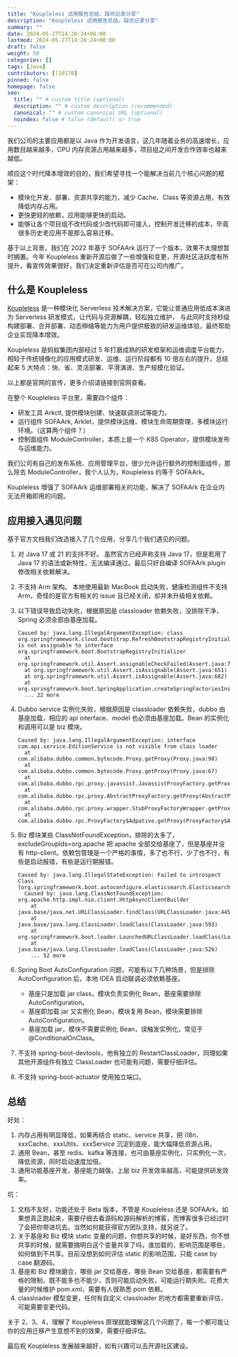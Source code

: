 ```yaml
---
title: "Koupleless 试用报告总结，踩坑记录分享"
description: "Koupleless 试用报告总结，踩坑记录分享"
summary: ""
date: 2024-05-27T14:20:24+08:00
lastmod: 2024-05-27T14:20:24+08:00
draft: false
weight: 50
categories: []
tags: [Java]
contributors: [l10178]
pinned: false
homepage: false
seo:
  title: "" # custom title (optional)
  description: "" # custom description (recommended)
  canonical: "" # custom canonical URL (optional)
  noindex: false # false (default) or true
---
```


我们公司的主要应用都是以 Java 作为开发语言，这几年随着业务的高速增长，应用数目越来越多，CPU 内存资源占用越来越多，项目组之间开发合作效率也越来越低。

顺应这个时代降本增效的目的，我们希望寻找一个能解决当前几个核心问题的框架：

- 模块化开发、部署、资源共享的能力，减少 Cache、Class 等资源占用，有效降低内存占用。
- 更快更轻的依赖，应用能够更快的启动。
- 能够让各个项目组不改代码或少改代码即可接入，控制开发迁移的成本，毕竟很多历史老应用不是那么容易迁移。

基于以上背景，我们在 2022 年基于 SOFAArk 运行了一个版本，效果不太理想暂时搁置。今年 Koupleless 重新开源后做了一些增强和变更，开源社区活跃度有所提升，看宣传效果很好，我们决定重新评估是否可在公司内推广。

## 什么是 Koupleless

[Koupleless](https://koupleless.io/home/) 是一种模块化 Serverless 技术解决方案，它能让普通应用低成本演进为 Serverless 研发模式，让代码与资源解耦，轻松独立维护， 与此同时支持秒级构建部署、合并部署、动态伸缩等能力为用户提供极致的研发运维体验，最终帮助企业实现降本增效。

Koupleless 是蚂蚁集团内部经过 5 年打磨成熟的研发框架和运维调度平台能力，相较于传统镜像化的应用模式研发、运维、运行阶段都有 10 倍左右的提升，总结起来 5 大特点：快、省、灵活部署、平滑演进、生产规模化验证。

以上都是官网的宣传，更多介绍请链接到官网查看。

在整个 Koupleless 平台里，需要四个组件：

- 研发工具 Arkctl, 提供模块创建、快速联调测试等能力。
- 运行组件 SOFAArk, Arklet，提供模块运维、模块生命周期管理，多模块运行环境。（这算两个组件？）
- 控制面组件 ModuleController，本质上是一个 K8S Operator，提供模块发布与运维能力。

我们公司有自己的发布系统、应用管理平台，很少允许运行额外的控制面组件，那么除去 ModuleController，我个人认为，Koupleless 约等于 SOFAArk。

Koupleless 增强了 SOFAArk 运维部署相关的功能，解决了 SOFAArk 在企业内无法开箱即用的问题。

## 应用接入遇见问题

基于官方文档我们改造接入了几个应用，分享几个我们遇见的问题。

1. 对 Java 17 或 21 的支持不好。
    虽然官方已经声称支持 Java 17，但是若用了 Java 17 的语法或新特性，无法编译通过。最后只好自编译 SOFAArk plugin 修改相关依赖解决。

2. 不支持 Arm 架构。
    本地使用最新 MacBook 启动失败，健康检测组件不支持 Arm，奇怪的是官方有相关的 issue 且已经关闭，却并未升级相关依赖。

3. 以下错误导致启动失败，根据原因是 classloader 依赖失败，没排除干净，Spring 必须全部由基座加载。

    ```console
    Caused by: java.lang.IllegalArgumentException: class org.springframework.cloud.bootstrap.RefreshBootstrapRegistryInitializer is not assignable to interface org.springframework.boot.BootstrapRegistryInitializer
      at org.springframework.util.Assert.assignableCheckFailed(Assert.java:720)
      at org.springframework.util.Assert.isAssignable(Assert.java:651)
      at org.springframework.util.Assert.isAssignable(Assert.java:682)
      at org.springframework.boot.SpringApplication.createSpringFactoriesInstances(SpringApplication.java:444)
      ... 22 more
    ```

4. Dubbo service 实例化失败，根据原因是 classloader 依赖失败，dubbo 由基座加载，相应的 api interface、model 也必须由基座加载。Bean 的实例化和调用可以是 biz 模块。

    ```console
    Caused by: java.lang.IllegalArgumentException: interface com.api.service.EditionService is not visible from class loader
      at com.alibaba.dubbo.common.bytecode.Proxy.getProxy(Proxy.java:98)
      at com.alibaba.dubbo.common.bytecode.Proxy.getProxy(Proxy.java:67)
      at com.alibaba.dubbo.rpc.proxy.javassist.JavassistProxyFactory.getProxy(JavassistProxyFactory.java:35)
      at com.alibaba.dubbo.rpc.proxy.AbstractProxyFactory.getProxy(AbstractProxyFactory.java:49)
      at com.alibaba.dubbo.rpc.proxy.wrapper.StubProxyFactoryWrapper.getProxy(StubProxyFactoryWrapper.java:60)
      at com.alibaba.dubbo.rpc.ProxyFactory$Adpative.getProxy(ProxyFactory$Adpative.java)
    ```

5. Biz 模块某些 ClassNotFoundException，排除的太多了，excludeGroupIds=org.apache 把 apache 全部交给基座了，但是基座并没有 http-client。依赖包管理是一个严格的事情，多了也不行，少了也不行，有些是启动报错，有些是运行期报错。

    ```console
    Caused by: java.lang.IllegalStateException: Failed to introspect Class [org.springframework.boot.autoconfigure.elasticsearch.ElasticsearchRestClientConfigurations$RestClientBuilderConfiguration]
      Caused by: java.lang.ClassNotFoundException: org.apache.http.impl.nio.client.HttpAsyncClientBuilder
        at java.base/java.net.URLClassLoader.findClass(URLClassLoader.java:445)
        at java.base/java.lang.ClassLoader.loadClass(ClassLoader.java:593)
        at org.springframework.boot.loader.LaunchedURLClassLoader.loadClass(LaunchedURLClassLoader.java:151)
        at java.base/java.lang.ClassLoader.loadClass(ClassLoader.java:526)
        ... 52 more
    ```

6. Spring Boot AutoConfiguration 问题，可能有以下几种场景，但是排除 AutoConfiguration 后，本地 IDEA 启动联调必须依赖基座。
   - 基座只是加载 jar class，模块负责实例化 Bean，基座需要排除 AutoConfiguration。
   - 基座即加载 jar 又实例化 Bean，模块复用 Bean，模块需要排除 AutoConfiguration。
   - 基座加载 jar，模块不需要实例化 Bean，误触发实例化，常见于@ConditionalOnClass。

7. 不支持 spring-boot-devtools，他有独立的 RestartClassLoader，同理如果其他开源组件有独立 ClassLoader 也可能有问题，需要仔细评估。
8. 不支持 spring-boot-actuator 使用独立端口。

## 总结

好处：

1. 内存占用有明显降低，如果再结合 static、service 共享，把 i18n、xxxCache、xxxUtils、xxxService 沉淀到底座，能大幅降低资源占用。
2. 通用 Bean，甚至 redis、kafka 等连接，也可由基座实例化，只实例化一次，降低资源，同时启动速度加倍。
3. 通用功能基座开发，基座能力越强，上层 biz 开发效率越高，可能提供研发效率。

坑：

1. 文档不友好，功能还处于 Beta 版本，不管是 Koupleless 还是 SOFAArk。如果想真正跑起来，需要仔细去看源码和源码解析的博客，而博客很多已经过时了会把你带进坑去。当然如何能获得官方团队支持，就另说了。
2. 关于基座和 Biz 模块 static 变量的问题，你想共享的时候，是好东西，你不想共享的时候，就需要搞明白这个变量共享了吗，谁加载的，影响范围是哪些，如何做到不共享。目前没想到如何评估 static 的影响范围，只能 case by  case 翻源码。
3. 基座和 Biz 模块磨合，哪些 jar 交给基座，哪些 Bean 交给基座，都需要有严格的限制，既不能多也不能少，否则可能启动失败，可能运行期失败。花费大量的时候维护 pom.xml，需要有人很熟悉 pom 依赖。
4. classloader 模型变更，任何有自定义 classloader 的地方都需要重新评估，可能需要变更代码。

关于 2、3、4，理解了 Koupleless 原理就能理解这几个问题了，每一个都可能让你的应用迁移产生意想不到的效果，需要仔细评估。

最后祝 Koupleless 发展越来越好，如有兴趣可以去开源社区建设。
